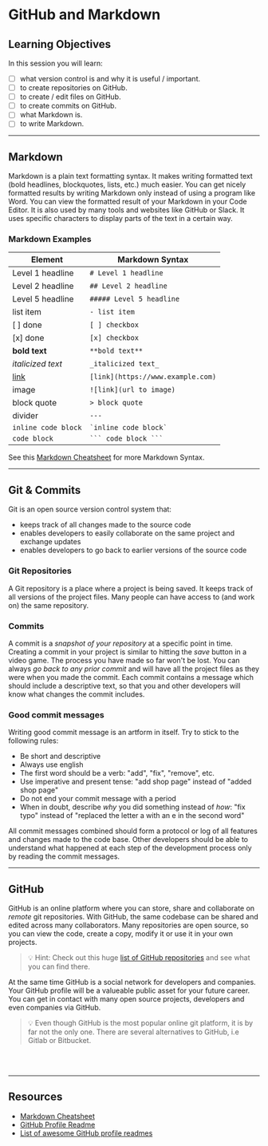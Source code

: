 # GitHub and Markdown

## Learning Objectives

In this session you will learn:

- [ ] what version control is and why it is useful / important.
- [ ] to create repositories on GitHub.
- [ ] to create / edit files on GitHub.
- [ ] to create commits on GitHub.
- [ ] what Markdown is.
- [ ] to write Markdown.

---

## Markdown

Markdown is a plain text formatting syntax. It makes writing formatted text (bold headlines,
blockquotes, lists, etc.) much easier. You can get nicely formatted results by writing Markdown
only instead of using a program like Word. You can view the formatted result of your Markdown in
your Code Editor. It is also used by many tools and websites like GitHub or Slack. It uses specific
characters to display parts of the text in a certain way.

### Markdown Examples

| Element                         | Markdown Syntax                                      |
| ------------------------------- | ---------------------------------------------------- |
| Level 1 headline                | `# Level 1 headline`                                 |
| Level 2 headline                | `## Level 2 headline`                                |
| Level 5 headline                | `##### Level 5 headline`                             |
| list item                       | `- list item`                                        |
| [ ] done                        | `[ ] checkbox`                                       |
| [x] done                        | `[x] checkbox`                                       |
| **bold text**                   | `**bold text**`                                      |
| _italicized text_               | `_italicized text_`                                  |
| [link](https://www.example.com) | `[link](https://www.example.com)`                    |
| image                           | `![link](url to image)`                              |
| block quote                     | `> block quote`                                      |
| divider                         | `---`                                                |
| `inline code block`             | `` `inline code block` ``                            |
| `code block`                    | ```` ``` code block ``` ````                         |

See this [Markdown Cheatsheet](https://github.com/adam-p/markdown-here/wiki/Markdown-Cheatsheet) for
more Markdown Syntax.

---

## Git & Commits

Git is an open source version control system that:

- keeps track of all changes made to the source code
- enables developers to easily collaborate on the same project and exchange updates
- enables developers to go back to earlier versions of the source code

### Git Repositories

A Git repository is a place where a project is being saved. It keeps track of all versions of the
project files. Many people can have access to (and work on) the same repository.

### Commits

A commit is a _snapshot of your repository_ at a specific point in time. Creating a commit in your
project is similar to hitting the _save_ button in a video game. The process you have made so far
won't be lost. You can always _go back to any prior commit_ and will have all the project
files as they were when you made the commit. Each commit contains a message which should include a
descriptive text, so that you and other developers will know what changes the commit includes.

### Good commit messages

Writing good commit message is an artform in itself. Try to stick to the following rules:

- Be short and descriptive
- Always use english
- The first word should be a verb: "add", "fix", "remove", etc.
- Use imperative and present tense: "add shop page" instead of "added
  shop page"
- Do not end your commit message with a period
- When in doubt, describe _why_ you did something instead of _how_: "fix typo" instead of "replaced the letter a with an e in the second word"

All commit messages combined should form a protocol or log of all features and changes made to the
code base. Other developers should be able to understand what happened at each step of the
development process only by reading the commit messages.

---

## GitHub

GitHub is an online platform where you can store, share and collaborate on _remote_ git repositories.
With GitHub, the same codebase can be shared and edited across many collaborators.
Many repositories are open source, so you can view the code, create a copy, modify it or use it in your own projects.

> 💡 Hint: Check out this huge
> [list of GitHub repositories](https://github.com/pawelborkar/awesome-repos) and see what you can
> find there.

At the same time GitHub is a social network for developers and companies. Your GitHub
profile will be a valueable public asset for your future career. You can get in contact with many
open source projects, developers and even companies via GitHub.

> 💡 Even though GitHub is the most popular online git platform, it is by far not the only one.
> There are several alternatives to GitHub, i.e Gitlab or Bitbucket.

<br>
<br>

---

## Resources

- [Markdown Cheatsheet](https://github.com/adam-p/markdown-here/wiki/Markdown-Cheatsheet)
- [GitHub Profile Readme](https://docs.github.com/en/account-and-profile/setting-up-and-managing-your-github-profile/customizing-your-profile/managing-your-profile-readme)
- [List of awesome GitHub profile readmes](https://github.com/abhisheknaiidu/awesome-github-profile-readme)
